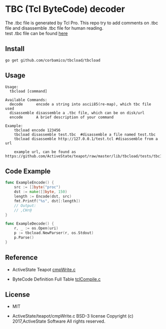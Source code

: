 
# TBC (Tcl ByteCode) decoder

The .tbc file is generated by Tcl Pro. This repo try to add comments on .tbc file and disassemble .tbc file for human reading.  
test  .tbc file can be found [here](https://github.com/ActiveState/teapot/tree/master/lib/tbcload/tests/tbc10)

## Install

``` shell
go get github.com/corbamico/tbcload/tbcload
```

## Usage

``` shell
Usage:
  tbcload [command]

Available Commands:
  decode      encode a string into ascii85(re-map), which tbc file used
  disassemble disassemble a .tbc file, which can be on disk/url
  encode      A brief description of your command

Example:
    tbcload encode 123456
    tbcload disassemble test.tbc  #disassemble a file named test.tbc
    tbcload disassemble http://127.0.0.1/test.tcl #disassemble from a url

    example url, can be found as https://github.com/ActiveState/teapot/raw/master/lib/tbcload/tests/tbc10/proc.tbc
```

## Code Example

``` go
func ExampleEncode() {
    src := []byte("proc")
    dst := make([]byte, 150)
    length := Encode(dst, src)
    fmt.Printf("%s", dst[:length])
    // Output:
    // ,CHr@
}

func ExampleDecode() {
    r, _ := os.Open(uri)
    p := tbcload.NewParser(r, os.Stdout)
    p.Parse()
}

```

## Reference

- ActiveState Teapot [cmpWrite.c](https://github.com/ActiveState/teapot/blob/master/lib/tclcompiler/cmpWrite.c)

- ByteCode Definition Full Table [tclCompile.c](https://github.com/tcltk/tcl/blob/master/generic/tclCompile.c)


## License

- MIT

- ActiveState/teapot/cmpWrite.c BSD-3 license Copyright (c) 2017,ActiveState Software All rights reserved.

